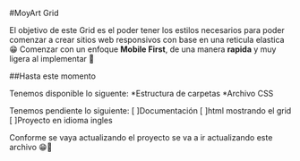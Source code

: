  #MoyArt Grid

El objetivo de este Grid es el poder tener los estilos necesarios para poder comenzar a crear sitios web responsivos con base en una reticula elastica :grin: 
Comenzar con un enfoque **Mobile First**, de una manera **rapida** y muy ligera al implementar :triumph:

##Hasta este momento

Tenemos disponible lo siguente: 
*Estructura de carpetas
*Archivo CSS

Tenemos pendiente lo siguiente:
[ ]Documentación
[ ]html mostrando el grid
[ ]Proyecto en idioma ingles

Conforme se vaya actualizando el proyecto se va a ir actualizando este archivo :grin::triumph:
